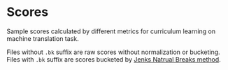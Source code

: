 # Scores

Sample scores calculated by different metrics for curriculum learning on machine translation task.

Files without ``.bk`` suffix are raw scores without normalization
or bucketing.
Files with ``.bk`` suffix are scores bucketed by [Jenks Natrual Breaks method](https://en.wikipedia.org/wiki/Jenks_natural_breaks_optimization).
